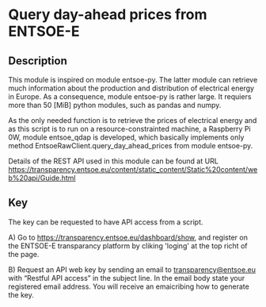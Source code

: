 # Query day-ahead prices from ENTSOE-E

## Description
This module is inspired on module entsoe-py. The latter module can retrieve much information about the production and distribution of electrical energy in Europe. As a consequence, module entsoe-py is rather large. It requiers more than 50 [MiB] python modules, such as pandas and numpy.

As the only needed function is to retrieve the prices of electrical energy and as this script is to run on a resource-constrainted machine, a Raspberry Pi
0W, module entsoe_qdap is developed, which basically implements only method EntsoeRawClient.query_day_ahead_prices from module entsoe-py.

Details of the REST API used in this module can be found at URL https://transparency.entsoe.eu/content/static_content/Static%20content/web%20api/Guide.html

## Key
The key can be requested to have API access from a script.

A) Go to https://transparency.entsoe.eu/dashboard/show, and register on the ENTSOE-E transparancy platform by cliking 'loging' at the top richt of the page.

B) Request an API web key by sending an email to transparency@entsoe.eu with “Restful API access” in the subject line. In the email body state your registered email address. You will receive an emaicribing how to generate the key.


